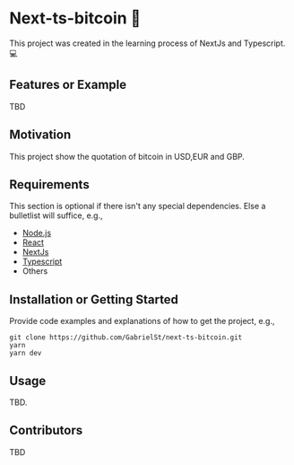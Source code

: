# Next-ts-bitcoin :money_with_wings:

This project was created in the learning process of NextJs and Typescript. :computer:


## Features or Example

TBD

## Motivation

This project show the quotation of bitcoin in USD,EUR and GBP.

## Requirements

This section is optional if there isn't any special dependencies. Else a bulletlist will suffice, e.g.,
+ [Node.js](https://nodejs.org/)
+ [React](https://facebook.github.io/react/)
+ [NextJs](https://nextjs.org/)
+ [Typescript](https://www.typescriptlang.org/)
+ Others

## Installation or Getting Started

Provide code examples and explanations of how to get the project, e.g.,

	git clone https://github.com/GabrielSt/next-ts-bitcoin.git
    yarn
    yarn dev

## Usage

TBD.

## Contributors

TBD
